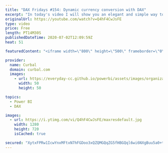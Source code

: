 ```yaml
---
title: "DAX Fridays #154: Dynamic currency conversion with DAX"
excerpt: "In today's video I will show you an elegant and simple way to do currency conversion dynamically in power bi with dax.  Get the file from Kasper's blog post: https://www.kasperonbi.com/currency-conversion-in-dax-for-power-bi-and-ssas/  Do calculated columns in power query: https://www.youtube.com/watch?v=oqcWZXx70qs"
originalUrl: https://youtube.com/watch?v=Q4hF4CwJsFE
type: video
price: Free
length: PT14M30S
publishedDateTime: 2020-07-02T12:09:59Z
heat: 51

featuredContent: "<iframe width=\"800\" height=\"500\" frameborder=\"0\" src=\"https://www.youtube.com/embed/Q4hF4CwJsFE\" allow=\"accelerometer; autoplay; encrypted-media; gyroscope; picture-in-picture\" allowfullscreen></iframe>"

provider:
  name: Curbal
  domain: curbal.com
  images:
    - url: https://everyday-cc.github.io/powerbi/assets/images/organizations/curbal.com-50x50.jpg
      width: 50
      height: 50

topics:
  - Power BI
  - DAX

images:
  - url: https://i.ytimg.com/vi/Q4hF4CwJsFE/maxresdefault.jpg
    width: 1280
    height: 720
    isCached: true

secured: "XytxFPRw1IcwYnxMFtxN7hFGDoo3xQZQMGQqZG5fHBGQql6wi6NXgBuu5a0+twW665a7GoWEDLGYXazipSsmqIrzg4TLMdu70i0E+w+bRzOdRhvr+4Pnq8D6LXbOw9eMUp2rKRLqHwnCQXxoQRg0CH6usTos6ev0UP3Kdrd9LV8EmHVu/ZH71lxnr1LkepYRs97rjSyTlbCAe85k4U6LyfVq5gzsfo6bp2Fv/h36GtofJKi7S6r7VnsvlfXBMghjdGpHihehZ5s+3YGLdcr360Pl1J/L7xdVAvY/2dRmmFdX2x08vHxA+Rqc39PBuI09UazSsQ4vgWHg43pPcmydnOxARf5Tro6vwlNvwtt1MaBufTscfIoV+co/faySvRLg/ZmkkmTY7J+WCwajGlHHUD8U9EHZigxrFIAPQzHYino=;vyvugsDlYyLHUt5PsHGWGw=="
---
```


